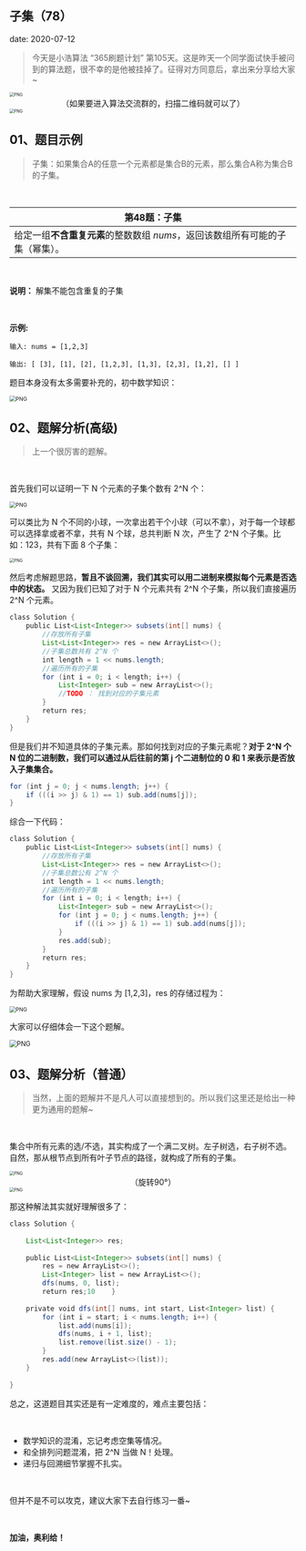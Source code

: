  
##	子集（78）
date:	2020-07-12
 

> 今天是小浩算法 “365刷题计划” 第105天。这是昨天一个同学面试快手被问到的算法题，很不幸的是他被挂掉了。征得对方同意后，拿出来分享给大家~

<img src="./33/1.jpg" alt="PNG" style="zoom: 50%;" />

<center>（如果要进入算法交流群的，扫描二维码就可以了）</center>

<img src="./33/2.jpg" alt="PNG" style="zoom: 50%;" />

## 01、题目示例

> 子集：如果集合A的任意一个元素都是集合B的元素，那么集合A称为集合B的子集。

<br/>

| 第48题：子集                                                 |
| ------------------------------------------------------------ |
| 给定一组**不含重复元素**的整数数组 *nums*，返回该数组所有可能的子集（幂集）。 |

<br/>

**说明：** 解集不能包含重复的子集

<br/>

**示例:**

```
输入: nums = [1,2,3] 

输出: [ [3], [1], [2], [1,2,3], [1,3], [2,3], [1,2], [] ] 
```

题目本身没有太多需要补充的，初中数学知识：

<img src="./33/3.jpg" alt="PNG" style="zoom: 67%;" />

## 02、题解分析(高级)

> 上一个很厉害的题解。

<br/>

首先我们可以证明一下 N 个元素的子集个数有 2^N 个：

<img src="./33/4.gif" alt="PNG" style="zoom: 67%;" />

可以类比为 N 个不同的小球，一次拿出若干个小球（可以不拿），对于每一个球都可以选择拿或者不拿，共有 N 个球，总共判断 N 次，产生了 2^N 个子集。比如：123，共有下面 8 个子集：

<img src="./33/5.jpg" alt="PNG" style="zoom: 50%;" />

然后考虑解题思路，**暂且不谈回溯，我们其实可以用二进制来模拟每个元素是否选中的状态。** 又因为我们已知了对于 N 个元素共有 2^N 个子集，所以我们直接遍历 2^N 个元素。

```java
class Solution { 
    public List<List<Integer>> subsets(int[] nums) { 
        //存放所有子集 
        List<List<Integer>> res = new ArrayList<>(); 
        //子集总数共有 2^N 个 
        int length = 1 << nums.length; 
        //遍历所有的子集 
        for (int i = 0; i < length; i++) {
            List<Integer> sub = new ArrayList<>();
            //TODO ： 找到对应的子集元素
        }
        return res;
    }
}
```

但是我们并不知道具体的子集元素。那如何找到对应的子集元素呢？**对于 2^N 个 N 位的二进制数，我们可以通过从后往前的第 j 个二进制位的 0 和 1 来表示是否放入子集集合。**

```java
for (int j = 0; j < nums.length; j++) {
    if (((i >> j) & 1) == 1) sub.add(nums[j]);
}
```

综合一下代码：

```java
class Solution { 
    public List<List<Integer>> subsets(int[] nums) { 
        //存放所有子集 
        List<List<Integer>> res = new ArrayList<>(); 
        //子集总数公有 2^N 个 
        int length = 1 << nums.length; 
        //遍历所有的子集 
        for (int i = 0; i < length; i++) {
            List<Integer> sub = new ArrayList<>();
            for (int j = 0; j < nums.length; j++) {
                if (((i >> j) & 1) == 1) sub.add(nums[j]);
            }
            res.add(sub);
        }
        return res;
    }
}
```

为帮助大家理解，假设 nums 为 [1,2,3]，res 的存储过程为：

<img src="./33/6.jpg" alt="PNG" style="zoom: 67%;" />

大家可以仔细体会一下这个题解。

<img src="./33/7.jpg" alt="PNG" style="zoom: 80%;" />

## 03、题解分析（普通）

> 当然，上面的题解并不是凡人可以直接想到的。所以我们这里还是给出一种更为通用的题解~

<br/>

集合中所有元素的选/不选，其实构成了一个满二叉树。左子树选，右子树不选。自然，那从根节点到所有叶子节点的路径，就构成了所有的子集。

<img src="./33/8.jpg" alt="PNG" style="zoom: 50%;" />

<center>（旋转90°）</center>

<img src="./33/9.jpg" alt="PNG" style="zoom: 50%;" />

那这种解法其实就好理解很多了：

```java
class Solution { 
    
    List<List<Integer>> res; 
    
    public List<List<Integer>> subsets(int[] nums) { 
        res = new ArrayList<>(); 
        List<Integer> list = new ArrayList<>(); 
        dfs(nums, 0, list);
        return res;10    }
    
    private void dfs(int[] nums, int start, List<Integer> list) {
        for (int i = start; i < nums.length; i++) {
            list.add(nums[i]);
            dfs(nums, i + 1, list);
            list.remove(list.size() - 1);
        }
        res.add(new ArrayList<>(list));
    }
    
}
```

总之，这道题目其实还是有一定难度的，难点主要包括：

<br/>

- 数学知识的混淆，忘记考虑空集等情况。
- 和全排列问题混淆，把 2^N 当做 N！处理。
- 递归与回溯细节掌握不扎实。

<br/>

但并不是不可以攻克，建议大家下去自行练习一番~

<br/>

**加油，奥利给！**
